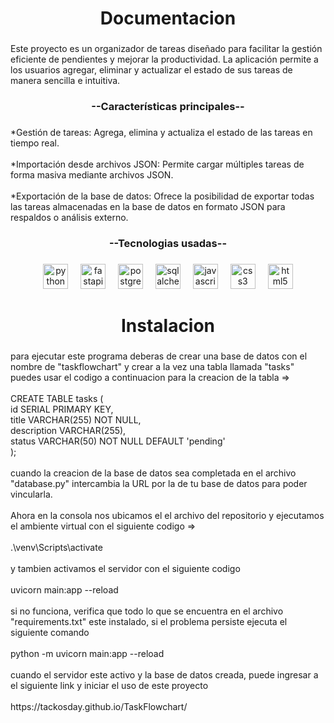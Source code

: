 <h1 align="center">Documentacion</h1>

###

<p align="left">Este proyecto es un organizador de tareas diseñado para facilitar la gestión eficiente de pendientes y mejorar la productividad. La aplicación permite a los usuarios agregar, eliminar y actualizar el estado de sus tareas de manera sencilla e intuitiva.</p>

###

<h3 align="center">--Características principales--</h3>

###

<p align="left">*Gestión de tareas: Agrega, elimina y actualiza el estado de las tareas en tiempo real.<br><br>*Importación desde archivos JSON: Permite cargar múltiples tareas de forma masiva mediante archivos JSON.<br><br>*Exportación de la base de datos: Ofrece la posibilidad de exportar todas las tareas almacenadas en la base de datos en formato JSON para respaldos o análisis externo.</p>

###

<h3 align="center">--Tecnologias usadas--</h3>

###

<div align="center">
  <img src="https://cdn.jsdelivr.net/gh/devicons/devicon/icons/python/python-original.svg" height="40" alt="python logo"  />
  <img width="12" />
  <img src="https://cdn.jsdelivr.net/gh/devicons/devicon/icons/fastapi/fastapi-original.svg" height="40" alt="fastapi logo"  />
  <img width="12" />
  <img src="https://cdn.jsdelivr.net/gh/devicons/devicon/icons/postgresql/postgresql-original.svg" height="40" alt="postgresql logo"  />
  <img width="12" />
  <img src="https://cdn.jsdelivr.net/gh/devicons/devicon/icons/sqlalchemy/sqlalchemy-original.svg" height="40" alt="sqlalchemy logo"  />
  <img width="12" />
  <img src="https://cdn.jsdelivr.net/gh/devicons/devicon/icons/javascript/javascript-plain.svg" height="40" alt="javascript logo"  />
  <img width="12" />
  <img src="https://cdn.jsdelivr.net/gh/devicons/devicon/icons/css3/css3-plain-wordmark.svg" height="40" alt="css3 logo"  />
  <img width="12" />
  <img src="https://cdn.jsdelivr.net/gh/devicons/devicon/icons/html5/html5-plain-wordmark.svg" height="40" alt="html5 logo"  />
</div>

###

<h1 align="center">Instalacion</h1>

###

<p align="left">para ejecutar este programa deberas de crear una base de datos con el nombre de "taskflowchart" y crear a la vez una tabla llamada "tasks" puedes usar el codigo a continuacion para la creacion de la tabla =><br><br> CREATE TABLE tasks (<br>    id SERIAL PRIMARY KEY,<br>    title VARCHAR(255) NOT NULL,<br>    description VARCHAR(255),<br>    status VARCHAR(50) NOT NULL DEFAULT 'pending'<br>); <br><br>cuando la creacion de la base de datos sea completada en el archivo "database.py" intercambia la URL por la de tu base de datos  para poder vincularla.<br><br>Ahora en la consola nos ubicamos el el archivo del repositorio y ejecutamos el ambiente virtual con el siguiente codigo =><br><br>.\venv\Scripts\activate<br><br>y tambien activamos el servidor con el siguiente codigo<br><br>uvicorn main:app --reload<br><br>si no funciona, verifica que todo lo que se encuentra en el archivo "requirements.txt" este instalado, si el problema persiste ejecuta el siguiente comando<br><br>python -m uvicorn main:app --reload<br><br>cuando el servidor este activo y la base de datos creada, puede ingresar a el siguiente link y iniciar el uso de este proyecto<br><br>https://tackosday.github.io/TaskFlowchart/</p>

###

<p align="left"></p>

###
